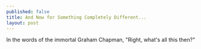 ```yaml
---
published: false
title: And Now for Something Completely Different...
layout: post
---
```

In the words of the immortal Graham Chapman, "Right, what's all this then?"

